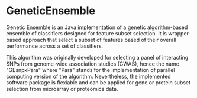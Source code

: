 # GeneticEnsemble

Genetic Ensemble is an Java implementation of a genetic algorithm-based ensemble of classifiers designed for feature subset selection. It is wrapper-based approach that select a subset of features based of their overall performance across a set of classifiers. 

This algorithm was originally developed for selecting a panel of interacting SNPs from genome-wide association studies (GWAS), hence the name "GEsnpxPara" where "Para" stands for the implementation of parallel computing version of the algorithm. Nevertheless, the implemented software package is flexiable and can be applied for gene or protein subset selection from microarray or proteomics data.

